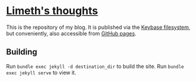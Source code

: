 # [Limeth's thoughts](https://limeth.keybase.pub/)

This is the repository of my blog.
It is published via the [Keybase filesystem](https://keybase.pub/), but conveniently, also accessible from [GitHub pages](https://limeth.github.io/).

## Building

Run `bundle exec jekyll -d destination_dir` to build the site.
Run `bundle exec jekyll serve` to view it.
